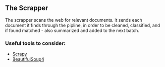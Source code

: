 ## The Scrapper
The scrapper scans the web for relevant documents.
It sends each document it finds through the pipline, in order to be cleaned, classified, and if found matched - also summarized and added to the next batch.

 

### Useful tools to consider:
* [Scrapy](https://docs.scrapy.org/en/latest/index.html)
* [BeautifulSoup4](https://www.crummy.com/software/BeautifulSoup/)

 